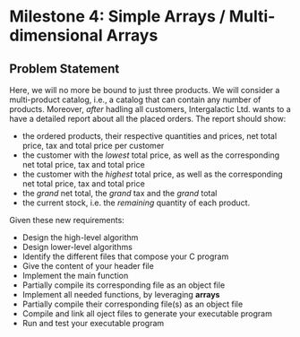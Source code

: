 # Milestone 4: Simple Arrays / Multi-dimensional Arrays
## Problem Statement
Here, we will no more be bound to just three products. We will consider a multi-product catalog, i.e., a catalog that can contain any number of products. Moreover, *after* hadling all customers, Intergalactic Ltd. wants to a have a detailed report about all the placed orders. The report should show:
- the ordered products, their respective quantities and prices, net total price, tax and total price per customer
- the customer with the *lowest* total price, as well as the corresponding net total price, tax and total price
- the customer with the *highest* total price, as well as the corresponding net total price, tax and total price
- the *grand* net total, the *grand* tax and the *grand* total
- the current stock, i.e. the *remaining* quantity of each product.

Given these new requirements:
- Design the high-level algorithm
- Design lower-level algorithms
- Identify the different files that compose your C program
- Give the content of your header file
- Implement the main function
- Partially compile its corresponding file as an object file
- Implement all needed functions, by leveraging **arrays**
- Partially compile their corresponding file(s) as an object file
- Compile and link all oject files to generate your executable program
- Run and test your executable program
